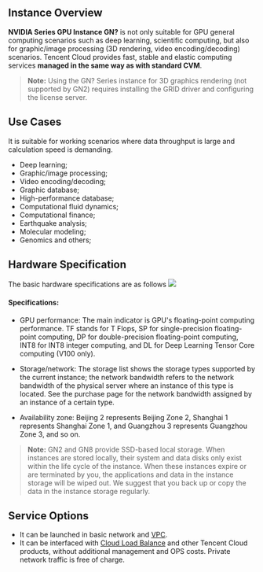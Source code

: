 ## Instance Overview
**NVIDIA Series GPU Instance GN?** is not only suitable for GPU general computing scenarios such as deep learning, scientific computing, but also for graphic/image processing (3D rendering, video encoding/decoding) scenarios. Tencent Cloud provides fast, stable and elastic computing services **managed in the same way as with standard CVM**.

>**Note:**
> Using the GN? Series instance for 3D graphics rendering (not supported by GN2) requires installing the GRID driver and configuring the license server.

## Use Cases
It is suitable for working scenarios where data throughput is large and calculation speed is demanding.
 - Deep learning;
 - Graphic/image processing;
 - Video encoding/decoding;
 - Graphic database;
 - High-performance database;
 - Computational fluid dynamics;
 - Computational finance;
 - Earthquake analysis;
 - Molecular modeling;
 - Genomics and others;

## Hardware Specification
The basic hardware specifications are as follows
![](https://main.qcloudimg.com/raw/375f1b8e54a52936f7ca72530d82c84b.png)
#### Specifications:
- GPU performance: The main indicator is GPU's floating-point computing performance. TF stands for T Flops, SP for single-precision floating-point computing, DP for double-precision floating-point computing, INT8 for INT8 integer computing, and DL for Deep Learning Tensor Core computing (V100 only).

- Storage/network: The storage list shows the storage types supported by the current instance; the network bandwidth refers to the network bandwidth of the physical server where an instance of this type is located. See the purchase page for the network bandwidth assigned by an instance of a certain type.

- Availability zone: Beijing 2 represents Beijing Zone 2, Shanghai 1 represents Shanghai Zone 1, and Guangzhou 3 represents Guangzhou Zone 3, and so on.

>**Note:**
>GN2 and GN8 provide SSD-based local storage. When instances are stored locally, their system and data disks only exist within the life cycle of the instance. When these instances expire or are terminated by you, the applications and data in the instance storage will be wiped out. We suggest that you back up or copy the data in the instance storage regularly.

## Service Options
- It can be launched in basic network and [VPC](/doc/product/213/5227).
- It can be interfaced with [Cloud Load Balance](/doc/product/214/524) and other Tencent Cloud products, without additional management and OPS costs. Private network traffic is free of charge.
